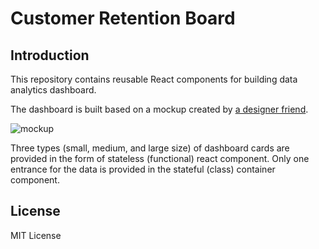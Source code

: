 # Customer Retention Board

## Introduction

This repository contains reusable React components for building data analytics dashboard.

The dashboard is built based on a mockup created by [a designer friend](https://www.uplabs.com/posts/customer-retention-dashboard-redesign-concept).

![mockup](https://resources-live.sketch.cloud/files/ed9f177f-38d4-4ac3-9680-7813c4a979b8.png?Expires=1537578000&Key-Pair-Id=APKAIZ4KEFPO7VL7CCPQ&Signature=P4LB2o1vv7u8DWeq539ma3x5b5FNR0AtF2FPd3G6cYKYYW1elZ4l85xtIgXSFbuO541H43Ob6TNZosmNeGY1bku~P3Ml7Wny2zWD7eqO3uhzy~r7aUGwNJETNhWOpDFod20fXE8IIec-T3djXSwQE63OAYwck1-cwsH1TzFmV7Y-g-euDtQLkXh3h5ILXe8neOIZJVjhwLS0Zp-OUPm6UkpOHwzkXQKQgdH-tyueqMqn7iX-IkMyfu2N7oSdfkAk7Yfv33DavLfM4dvg-qWXSY4Jt-IedzVsgX-9CXEjacZImQVUx6jDqjGxfe1MyflevbhyT~AZT61had15S-Zghg__)

Three types (small, medium, and large size) of dashboard cards are provided in the form of stateless (functional) react component. Only one entrance for the data is provided in the stateful (class) container component.

## License
MIT License
